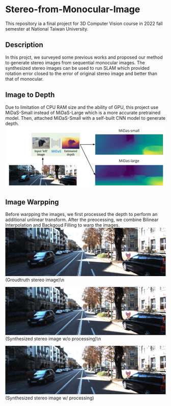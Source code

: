 # Stereo-from-Monocular-Image
This repository ia a final project for 3D Computer Vision course in 2022 fall semester at National Taiwan University.

## Description
In this projct, we surveyed some previous works and proposed our method to generate stereo images from sequential monocular images. The synthesized stereo images can be used to run SLAM which provided rotation error closed to the error of original stereo image and better than that of monocular.

## Image to Depth
Due to limitation of CPU RAM size and the ability of GPU, this project use MiDaS-Small instead of MiDaS-Large which is a more accurate pretrained model. Then, attached MiDaS-Small with a self-built CNN model to generate depth.
![image](compare/image2depth.png)

## Image Warpping
Before warpping the images, we first processed the depth to perform an additional unlinear transform. After the preocessing, we combine Bilinear Interpolation and Backgoud Filling to warp the images.
![image](compare/gif/groundtruth.gif)
(Groudtruth stereo image)\n

![image](compare/gif/without_processing.gif)
(Synthesized stereo image w/o processing)\n

![image](compare/gif/with_processing.gif)
(Synthesized stereo image w/ processing)
